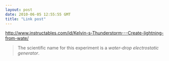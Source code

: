 ```yaml
---
layout: post
date: 2010-06-05 12:55:55 GMT
title: "Link post"
---
```

<http://www.instructables.com/id/Kelvin-s-Thunderstorm---Create-lightning-from-wate/>

> The scientific name for this experiment is a _water-drop electrostatic generator_.